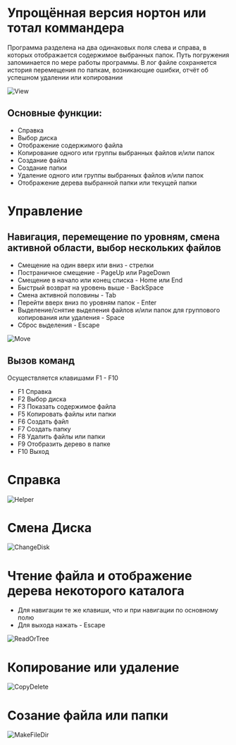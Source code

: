 # Упрощённая версия нортон или тотал коммандера

Программа разделена на два одинаковых поля слева и справа, в которых отображается содержимое выбранных папок. Путь погружения запоминается по мере работы программы.
В лог файле сохраняется история перемещения по папкам, возникающие ошибки, отчёт об успешном удалении или копировании

![View](https://user-images.githubusercontent.com/66882494/114164255-c0aee000-9933-11eb-8a67-14a56ddfe18a.gif)

## Основные функции:
- Справка
- Выбор диска
- Отображение содержимого файла
- Копирование одного или группы выбранных файлов и/или папок
- Создание файла
- Создание папки
- Удаление одного или группы выбранных файлов и/или папок
- Отображение дерева выбранной папки или текущей папки

# Управление
## Навигация, перемещение по уровням, смена активной области, выбор нескольких файлов

- Смещение на один вверх или вниз - стрелки
- Постраничное смещение - PageUp или PageDown
- Смещение в начало или конец списка - Home или End
- Быстрый возврат на уровень выше - BackSpace
- Смена активной половины - Tab
- Перейти вверх вниз по уровням папок - Enter
- Выделение/снятие выделения файлов и/или папок для группового копирования или удаления - Space
- Сброс выделения - Escape

![Move](https://user-images.githubusercontent.com/66882494/114167605-d6260900-9937-11eb-97bc-59e147758625.gif)

## Вызов команд

Осуществляется клавишами F1 - F10
- F1  Справка
- F2  Выбор диска
- F3  Показать содержимое файла
- F5  Копировать файлы или папки
- F6  Создать файл
- F7  Создать папку
- F8  Удалить файлы или папки
- F9  Отобразить дерево в папке
- F10 Выход

# Справка

![Helper](https://user-images.githubusercontent.com/66882494/114195195-ec908c80-9958-11eb-9f90-57f1ec6f3f13.gif)

# Смена Диска

![ChangeDisk](https://user-images.githubusercontent.com/66882494/114168382-de327880-9938-11eb-9530-70367173ebd8.gif)

# Чтение файла и отображение дерева некоторого каталога

- Для навигации те же клавиши, что и при навигации по основному полю
- Для выхода нажать - Escape

![ReadOrTree](https://user-images.githubusercontent.com/66882494/114169143-d8896280-9939-11eb-8412-da74f1aa352e.gif)

# Копирование или удаление

![CopyDelete](https://user-images.githubusercontent.com/66882494/114193496-41330800-9957-11eb-8241-8d652f67e863.gif)

# Созание файла или папки

![MakeFileDir](https://user-images.githubusercontent.com/66882494/114194591-55c3d000-9958-11eb-8b63-cc66b3415566.gif)
